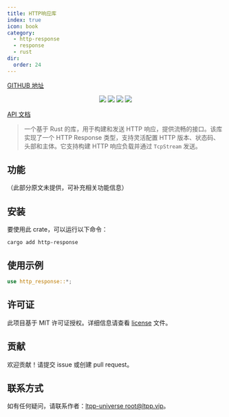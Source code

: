 ```yaml
---
title: HTTP响应库
index: true
icon: book
category:
  - http-response
  - response
  - rust
dir:
  order: 24
---
```


<Share colorful />

[GITHUB 地址](https://github.com/ltpp-universe/http-response)

<center>

[![](https://img.shields.io/crates/v/http-response.svg)](https://crates.io/crates/http-response)
[![](https://docs.rs/http-response/badge.svg)](https://docs.rs/http-response)
[![](https://github.com/ltpp-universe/http-response/workflows/Rust/badge.svg)](https://github.com/ltpp-universe/http-response/actions?query=workflow:Rust)
[![](https://img.shields.io/crates/l/http-response.svg)](./license)

</center>

[API 文档](https://docs.rs/http-response/latest/http_response/)

> 一个基于 Rust 的库，用于构建和发送 HTTP 响应，提供流畅的接口。该库实现了一个 HTTP Response 类型，支持灵活配置 HTTP 版本、状态码、头部和主体。它支持构建 HTTP 响应负载并通过 `TcpStream` 发送。

## 功能

（此部分原文未提供，可补充相关功能信息）

## 安装

要使用此 crate，可以运行以下命令：

```shell
cargo add http-response
```

## 使用示例

```rust
use http_response::*;
```

## 许可证

此项目基于 MIT 许可证授权。详细信息请查看 [license](license) 文件。

## 贡献

欢迎贡献！请提交 issue 或创建 pull request。

## 联系方式

如有任何疑问，请联系作者：[ltpp-universe <root@ltpp.vip>](mailto:root@ltpp.vip)。

<Bottom />

